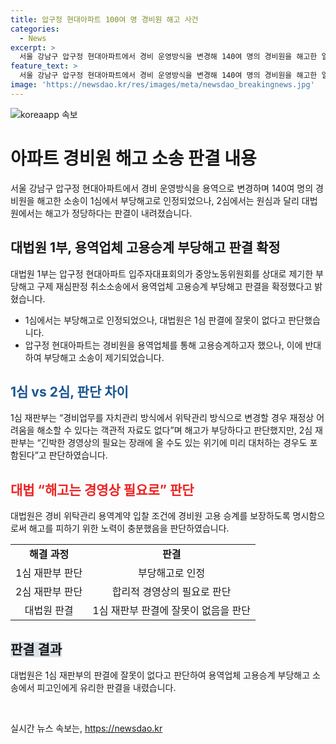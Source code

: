 ```yaml
---
title: 압구정 현대아파트 100여 명 경비원 해고 사건
categories:
  - News
excerpt: >
  서울 강남구 압구정 현대아파트에서 경비 운영방식을 변경해 140여 명의 경비원을 해고한 일에 대한 대법원 판결이 나왔다. 1심에서는 부당해고로 인정했지만, 2심에서는 해고가 경영상의 긴박한 필요성으로 판단하여 판결이 달랐다. 경비 위탁관리 용역계약에서는 경비원의 고용승계를 보장하고 노조와 협의하는 등의 노력을 인정받았으며, 대법원은 원심판결에 잘못이 없다고 보고 상고를 기각했다. (문단 요약문)
feature_text: >
  서울 강남구 압구정 현대아파트에서 경비 운영방식을 변경해 140여 명의 경비원을 해고한 일에 대한 대법원 판결이 나왔다. 1심에서는 부당해고로 인정했지만, 2심에서는 해고가 경영상의 긴박한 필요성으로 판단하여 판결이 달랐다. 경비 위탁관리 용역계약에서는 경비원의 고용승계를 보장하고 노조와 협의하는 등의 노력을 인정받았으며, 대법원은 원심판결에 잘못이 없다고 보고 상고를 기각했다. (문단 요약문)
image: 'https://newsdao.kr/res/images/meta/newsdao_breakingnews.jpg'
---
```


<p><img src="https://newsdao.kr/res/images/meta/newsdao_breakingnews.jpg" alt="koreaapp 속보" /></p>

<h1>아파트 경비원 해고 소송 판결 내용</h1>

<p data-ke-size="size16">서울 강남구 압구정 현대아파트에서 경비 운영방식을 용역으로 변경하며 140여 명의 경비원을 해고한 소송이 1심에서 부당해고로 인정되었으나, 2심에서는 원심과 달리 대법원에서는 해고가 정당하다는 판결이 내려졌습니다.</p>

<h2>대법원 1부, 용역업체 고용승계 부당해고 판결 확정</h2>

<p data-ke-size="size16">대법원 1부는 압구정 현대아파트 입주자대표회의가 중앙노동위원회를 상대로 제기한 부당해고 구제 재심판정 취소소송에서 용역업체 고용승계 부당해고 판결을 확정했다고 밝혔습니다.</p>

<ul>
  <li>1심에서는 부당해고로 인정되었으나, 대법원은 1심 판결에 잘못이 없다고 판단했습니다.</li>
  <li>압구정 현대아파트는 경비원을 용역업체를 통해 고용승계하고자 했으나, 이에 반대하여 부당해고 소송이 제기되었습니다.</li>
</ul>

<h2><span style="color: #1a5490;">1심 vs 2심, 판단 차이</span></h2>

<p data-ke-size="size16">1심 재판부는 “경비업무를 자치관리 방식에서 위탁관리 방식으로 변경할 경우 재정상 어려움을 해소할 수 있다는 객관적 자료도 없다”며 해고가 부당하다고 판단했지만, 2심 재판부는 “긴박한 경영상의 필요는 장래에 올 수도 있는 위기에 미리 대처하는 경우도 포함된다”고 판단하였습니다.</p>

<h2><b><span style="color: #ee2323;">대법 “해고는 경영상 필요로” 판단</span></b></h2>

<p data-ke-size="size16">대법원은 경비 위탁관리 용역계약 입찰 조건에 경비원 고용 승계를 보장하도록 명시함으로써 해고를 피하기 위한 노력이 충분했음을 판단하였습니다.</p>

<table>
  <tr>
    <td style="text-align: center; height: 17px;"><b>해결 과정</b></td>
    <td style="text-align: center; height: 17px;"><b>판결</b></td>
  </tr>
  <tr>
    <td style="text-align: center; height: 17px;">1심 재판부 판단</td>
    <td style="text-align: center; height: 17px;">부당해고로 인정</td>
  </tr>
  <tr>
    <td style="text-align: center; height: 17px;">2심 재판부 판단</td>
    <td style="text-align: center; height: 17px;">합리적 경영상의 필요로 판단</td>
  </tr>
  <tr>
    <td style="text-align: center; height: 17px;">대법원 판결</td>
    <td style="text-align: center; height: 17px;">1심 재판부 판결에 잘못이 없음을 판단</td>
  </tr>
</table>

<h2><b><span style="background-color: #21538527;">판결 결과</span></b></h2>

<p data-ke-size="size16">대법원은 1심 재판부의 판결에 잘못이 없다고 판단하여 용역업체 고용승계 부당해고 소송에서 피고인에게 유리한 판결을 내렸습니다.</p>

<p data-ke-size="size16">&nbsp;</p>
실시간 뉴스 속보는, <a href="https://newsdao.kr" rel="dofollow">https://newsdao.kr</a>


